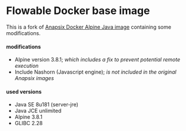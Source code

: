 # Flowable Docker base image

This is a fork of [Anapsix Docker Alpine Java image](https://github.com/anapsix/docker-alpine-java) containing some modifications.

#### modifications

* Alpine version 3.8.1; *which includes a fix to prevent potential remote execution*
* Include Nashorn (Javascript engine); *is not included in the original Anapsix images*

#### used versions
* Java SE 8u181 (server-jre)
* Java JCE unlimited
* Alpine 3.8.1
* GLIBC 2.28
